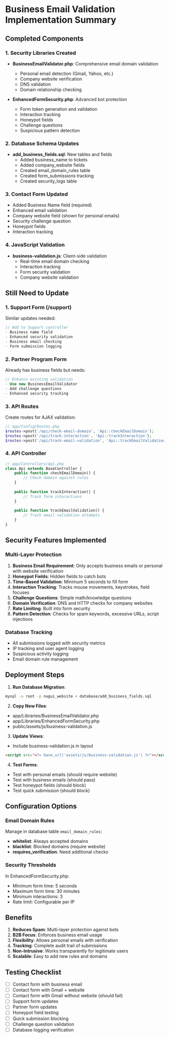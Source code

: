 # Business Email Validation Implementation Summary

## Completed Components

### 1. Security Libraries Created
- **BusinessEmailValidator.php**: Comprehensive email domain validation
  - Personal email detection (Gmail, Yahoo, etc.)
  - Company website verification
  - DNS validation
  - Domain relationship checking
  
- **EnhancedFormSecurity.php**: Advanced bot protection
  - Form token generation and validation
  - Interaction tracking
  - Honeypot fields
  - Challenge questions
  - Suspicious pattern detection

### 2. Database Schema Updates
- **add_business_fields.sql**: New tables and fields
  - Added business_name to tickets
  - Added company_website fields
  - Created email_domain_rules table
  - Created form_submissions tracking
  - Created security_logs table

### 3. Contact Form Updated
- Added Business Name field (required)
- Enhanced email validation
- Company website field (shown for personal emails)
- Security challenge question
- Honeypot fields
- Interaction tracking

### 4. JavaScript Validation
- **business-validation.js**: Client-side validation
  - Real-time email domain checking
  - Interaction tracking
  - Form security validation
  - Company website validation

## Still Need to Update

### 1. Support Form (/support)
Similar updates needed:
```php
// Add to Support controller
- Business name field
- Enhanced security validation
- Business email checking
- Form submission logging
```

### 2. Partner Program Form
Already has business fields but needs:
```php
// Enhance existing validation
- Use new BusinessEmailValidator
- Add challenge questions
- Enhanced security tracking
```

### 3. API Routes
Create routes for AJAX validation:
```php
// app/Config/Routes.php
$routes->post('/api/check-email-domain', 'Api::checkEmailDomain');
$routes->post('/api/track-interaction', 'Api::trackInteraction');
$routes->post('/api/track-email-validation', 'Api::trackEmailValidation');
```

### 4. API Controller
```php
// app/Controllers/Api.php
class Api extends BaseController {
    public function checkEmailDomain() {
        // Check domain against rules
    }
    
    public function trackInteraction() {
        // Track form interactions
    }
    
    public function trackEmailValidation() {
        // Track email validation attempts
    }
}
```

## Security Features Implemented

### Multi-Layer Protection
1. **Business Email Requirement**: Only accepts business emails or personal with website verification
2. **Honeypot Fields**: Hidden fields to catch bots
3. **Time-Based Validation**: Minimum 5 seconds to fill form
4. **Interaction Tracking**: Tracks mouse movements, keystrokes, field focuses
5. **Challenge Questions**: Simple math/knowledge questions
6. **Domain Verification**: DNS and HTTP checks for company websites
7. **Rate Limiting**: Built into form security
8. **Pattern Detection**: Checks for spam keywords, excessive URLs, script injections

### Database Tracking
- All submissions logged with security metrics
- IP tracking and user agent logging
- Suspicious activity logging
- Email domain rule management

## Deployment Steps

1. **Run Database Migration**:
```bash
mysql -u root -p nugui_website < database/add_business_fields.sql
```

2. **Copy New Files**:
- app/Libraries/BusinessEmailValidator.php
- app/Libraries/EnhancedFormSecurity.php
- public/assets/js/business-validation.js

3. **Update Views**:
- Include business-validation.js in layout
```html
<script src="<?= base_url('assets/js/business-validation.js') ?>"></script>
```

4. **Test Forms**:
- Test with personal emails (should require website)
- Test with business emails (should pass)
- Test honeypot fields (should block)
- Test quick submission (should block)

## Configuration Options

### Email Domain Rules
Manage in database table `email_domain_rules`:
- **whitelist**: Always accepted domains
- **blacklist**: Blocked domains (require website)
- **requires_verification**: Need additional checks

### Security Thresholds
In EnhancedFormSecurity.php:
- Minimum form time: 5 seconds
- Maximum form time: 30 minutes
- Minimum interactions: 3
- Rate limit: Configurable per IP

## Benefits

1. **Reduces Spam**: Multi-layer protection against bots
2. **B2B Focus**: Enforces business email usage
3. **Flexibility**: Allows personal emails with verification
4. **Tracking**: Complete audit trail of submissions
5. **Non-Intrusive**: Works transparently for legitimate users
6. **Scalable**: Easy to add new rules and domains

## Testing Checklist

- [ ] Contact form with business email
- [ ] Contact form with Gmail + website
- [ ] Contact form with Gmail without website (should fail)
- [ ] Support form updates
- [ ] Partner form updates
- [ ] Honeypot field testing
- [ ] Quick submission blocking
- [ ] Challenge question validation
- [ ] Database logging verification
